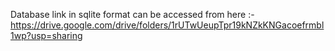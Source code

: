 Database link in sqlite format can be accessed from here :- https://drive.google.com/drive/folders/1rUTwUeupTpr19kNZkKNGacoefrmbl1wp?usp=sharing
